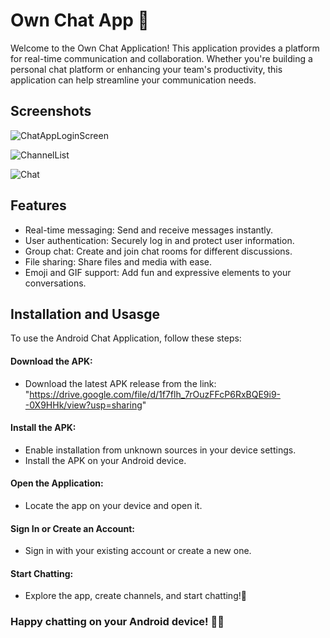 
# Own Chat App 💬

Welcome to the Own Chat Application! This application provides a platform for real-time communication and collaboration. Whether you're building a personal chat platform or enhancing your team's productivity, this application can help streamline your communication needs.
## Screenshots

![ChatAppLoginScreen](https://github.com/rishuuppal0123/Own-Chat-Application/assets/55997233/05abcbf0-de3b-4cba-b97c-95b58b515a05)

![ ChannelList](https://github.com/rishuuppal0123/Own-Chat-Application/assets/55997233/ce3bf6f6-9f9c-44cd-ad3a-12a0eca7d711)

![Chat](https://github.com/rishuuppal0123/Own-Chat-Application/assets/55997233/1be64641-50f9-4790-adaf-e1b988e7171b)



## Features

- Real-time messaging: Send and receive messages instantly.
- User authentication: Securely log in and protect user information.
- Group chat: Create and join chat rooms for different discussions.
- File sharing: Share files and media with ease.
- Emoji and GIF support: Add fun and expressive elements to your conversations.


## Installation and Usasge

To use the Android Chat Application, follow these steps:

#### Download the APK:

- Download the latest APK release from the link: "https://drive.google.com/file/d/1f7flh_7rOuzFFcP6RxBQE9i9--0X9HHk/view?usp=sharing"

#### Install the APK:

- Enable installation from unknown sources in your device settings.
- Install the APK on your Android device.

#### Open the Application:

- Locate the app on your device and open it.

#### Sign In or Create an Account:

- Sign in with your existing account or create a new one.

#### Start Chatting:

- Explore the app, create channels, and start chatting!🚀


### Happy chatting on your Android device! 📱✨
